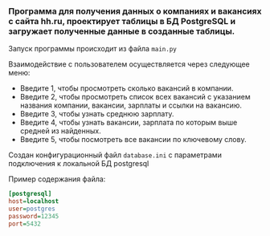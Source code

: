 ### Программа для получения данных о компаниях и вакансиях с сайта hh.ru, проектирует таблицы в БД PostgreSQL и загружает полученные данные в созданные таблицы.

Запуск программы происходит из файла `main.py`

Взаимодействие с пользователем осуществляется через следующее меню:
- Введите 1, чтобы просмотреть сколько вакансий в компании.
- Введите 2, чтобы просмотреть список всех вакансий с указанием названия компании, вакансии, зарплаты и ссылки на вакансию.
- Введите 3, чтобы узнать среднюю зарплату.
- Введите 4, чтобы узнать вакансии, зарплата по которым выше средней из найденных.
- Введите 5, чтобы посмотреть все вакансии по ключевому слову.

Создан конфигурационный файл `database.ini` с параметрами подключения к локальной БД postgresql

Пример содержания файла:
```ini
[postgresql]
host=localhost
user=postgres
password=12345
port=5432
```